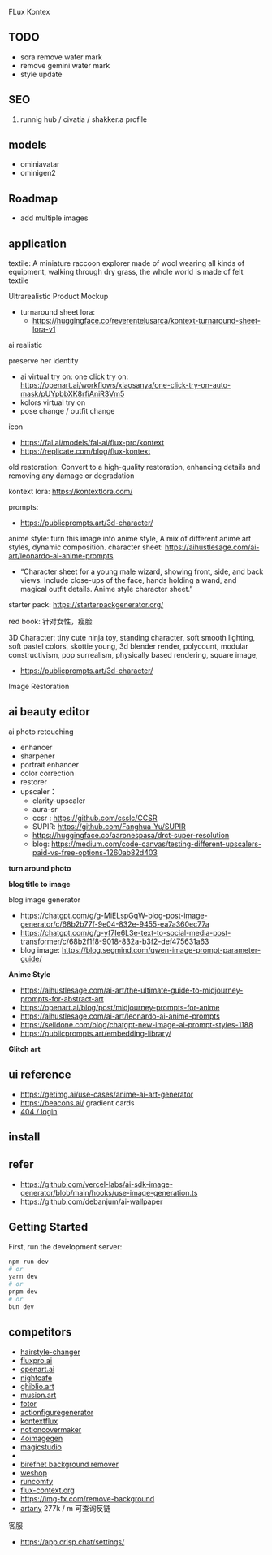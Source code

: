 FLux Kontex

## TODO

- sora remove water mark
- remove gemini water mark
- style update



## SEO

1. runnig hub / civatia / shakker.a profile

## models

- ominiavatar
- ominigen2

## Roadmap

- add multiple images

## application

textile:
A miniature raccoon explorer made of wool wearing all kinds of equipment, walking through dry grass, the whole world is made of felt textile

Ultrarealistic Product Mockup

- turnaround sheet lora:
  - https://huggingface.co/reverentelusarca/kontext-turnaround-sheet-lora-v1

ai realistic

preserve her identity

- ai virtual try on: one click try on: https://openart.ai/workflows/xiaosanya/one-click-try-on-auto-mask/pUYpbbXK8rfiAniR3Vm5
- kolors virtual try on
- pose change / outfit change

icon

- https://fal.ai/models/fal-ai/flux-pro/kontext
- https://replicate.com/blog/flux-kontext

old restoration: Convert to a high-quality restoration, enhancing details and removing any damage or degradation

kontext lora: https://kontextlora.com/

prompts:

- https://publicprompts.art/3d-character/

anime style: turn this image into anime style, A mix of different anime art styles, dynamic composition.
character sheet: https://aihustlesage.com/ai-art/leonardo-ai-anime-prompts
  - “Character sheet for a young male wizard, showing front, side, and back views. Include close-ups of the face, hands holding a wand, and magical outfit details. Anime style character sheet.”

starter pack: https://starterpackgenerator.org/

red book: 针对女性，瘦脸

3D Character: tiny cute ninja toy, standing character, soft smooth lighting, soft pastel colors, skottie young, 3d blender render, polycount, modular constructivism, pop surrealism, physically based rendering, square image,
  - https://publicprompts.art/3d-character/

  Image Restoration

  ## ai beauty editor

  ai photo retouching
  - enhancer
  - sharpener
  - portrait enhancer
  - color correction
  - restorer
  - upscaler：
    - clarity-upscaler 
    - aura-sr
    - ccsr : https://github.com/csslc/CCSR
    - SUPIR: https://github.com/Fanghua-Yu/SUPIR
    - https://huggingface.co/aaronespasa/drct-super-resolution
    - blog: https://medium.com/code-canvas/testing-different-upscalers-paid-vs-free-options-1260ab82d403


**turn around photo**

**blog title to image**

blog image generator

- https://chatgpt.com/g/g-MiELspGqW-blog-post-image-generator/c/68b2b77f-9e04-832e-9455-ea7a360ec77a
- https://chatgpt.com/g/g-yf7Ie6L3e-text-to-social-media-post-transformer/c/68b2f1f8-9018-832a-b3f2-def475631a63
-  blog image: https://blog.segmind.com/qwen-image-prompt-parameter-guide/

**Anime Style**

- https://aihustlesage.com/ai-art/the-ultimate-guide-to-midjourney-prompts-for-abstract-art
- https://openart.ai/blog/post/midjourney-prompts-for-anime
- https://aihustlesage.com/ai-art/leonardo-ai-anime-prompts
- https://selldone.com/blog/chatgpt-new-image-ai-prompt-styles-1188
- https://publicprompts.art/embedding-library/

**Glitch art**

## ui reference

- https://getimg.ai/use-cases/anime-ai-art-generator
- https://beacons.ai/  gradient cards
- [404 / login](https://dribbble.com/UI8)

## install

## refer

- https://github.com/vercel-labs/ai-sdk-image-generator/blob/main/hooks/use-image-generation.ts
- https://github.com/debanjum/ai-wallpaper


## Getting Started

First, run the development server:

```bash
npm run dev
# or
yarn dev
# or
pnpm dev
# or
bun dev
```

## competitors

- [hairstyle-changer](https://www.hairstyle-changer.com/en)
- [fluxpro.ai](https://www.fluxpro.ai/im-tools/flux-kontext)
- [openart.ai](https://openart.ai/fluxkontextbook)
- [nightcafe](https://creator.nightcafe.studio/studio?open=choose_model)
- [ghiblio.art](https://ghiblio.art/)
- [musion.art](https://musion.art/explore)
- [fotor](https://www.fotor.com/ai-image-generator/labubu-doll/)
- [actionfiguregenerator](https://actionfiguregenerator.org/?ref=code.market&utm_source=code.market&utm_medium=referral)
- [kontextflux](https://kontextflux.com/gpt-image-1)
- [notioncovermaker](https://notioncovermaker.com/?ref=fazier)
- [4oimagegen](https://4oimagegen.app/flux-kontext)
- [magicstudio](https://magicstudio.com/magiceraser/?ref=producthunt)
- [](https://www.recraft.ai/generate/headshots)
- [birefnet background remover](https://www.birefnet.top/#video)
- [weshop](https://www.weshop.ai/)
- [runcomfy](https://www.runcomfy.com/comfyui-workflows/flux-krea-dev-comfyui-workflow-natural-text-to-image-ai)
- [flux-context.org](https://flux-context.org/image-template/letter-box#generator)
- https://img-fx.com/remove-background
- [artany](https://www.artany.ai/)  277k / m 可查询反链

客服

- https://app.crisp.chat/settings/

